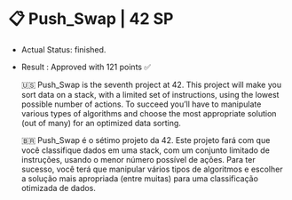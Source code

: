# :clipboard: Push_Swap | 42 SP
- Actual Status: finished.
- Result      : Approved with 121 points ✅

  :us: Push_Swap is the seventh project at 42.
This project will make you sort data on a stack, with a limited set of instructions, using
the lowest possible number of actions. To succeed you’ll have to manipulate various
types of algorithms and choose the most appropriate solution (out of many) for an
optimized data sorting.

  	:brazil: Push_Swap é o sétimo projeto da 42.
  Este projeto fará com que você classifique dados em uma stack, com um conjunto limitado de instruções, usando
o menor número possível de ações. Para ter sucesso, você terá que manipular vários tipos de algoritmos e escolher
a solução mais apropriada (entre muitas) para uma classificação otimizada de dados.
#
